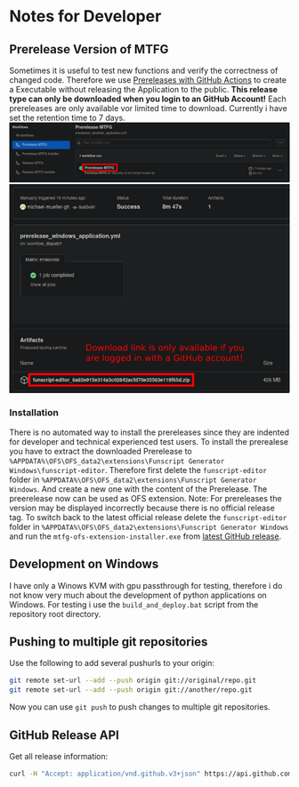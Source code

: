 # Notes for Developer

## Prerelease Version of MTFG

Sometimes it is useful to test new functions and verify the correctness of changed code. Therefore we use [Prereleases with GitHub Actions](https://github.com/michael-mueller-git/Python-Funscript-Editor/actions/workflows/prerelease_windows_application.yml) to create a Executable without releasing the Application to the public. **This release type can only be downloaded when you login to an GitHub Account!** Each prereleases are only available vor limited time to download. Currently i have set the retention time to 7 days.
<br> ![Download Prerelease 01](./images/download_prerelease_01.jpg)
<br> ![Download Prerelease 02](./images/download_prerelease_02.jpg)

### Installation

There is no automated way to install the prereleases since they are indented for developer and technical experienced test users. To install the prerealese you have to extract the downloaded Prerelease to `%APPDATA%\OFS\OFS_data2\extensions\Funscript Generator Windows\funscript-editor`. Therefore first delete the `funscript-editor` folder in `%APPDATA%\OFS\OFS_data2\extensions\Funscript Generator Windows`. And create a new one with the content of the Prerelease. The preerelease now can be used as OFS extension. Note: For prereleases the version may be displayed incorrectly because there is no official release tag. To switch back to the latest official release delete the `funscript-editor` folder in `%APPDATA%\OFS\OFS_data2\extensions\Funscript Generator Windows` and run the `mtfg-ofs-extension-installer.exe` from [latest GitHub release](https://github.com/michael-mueller-git/Python-Funscript-Editor/releases/tag/latest).

## Development on Windows

I have only a Winows KVM with gpu passthrough for testing, therefore i do not know very much about the development of python applications on Windows. For testing i use the `build_and_deploy.bat` script from the repository root directory.

## Pushing to multiple git repositories

Use the following to add several pushurls to your origin:

```bash
git remote set-url --add --push origin git://original/repo.git
git remote set-url --add --push origin git://another/repo.git
```

Now you can use `git push` to push changes to multiple git repositories.

## GitHub Release API

Get all release information:

```bash
curl -H "Accept: application/vnd.github.v3+json" https://api.github.com/repos/michael-mueller-git/Python-Funscript-Editor/releases
```

